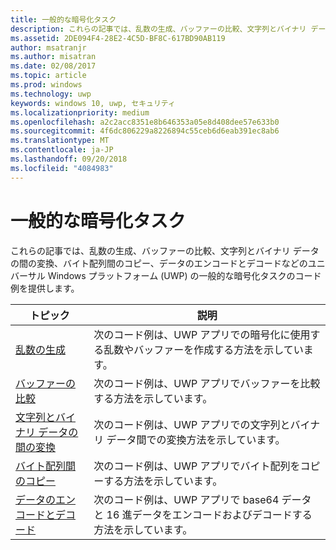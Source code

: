 ```yaml
---
title: 一般的な暗号化タスク
description: これらの記事では、乱数の生成、バッファーの比較、文字列とバイナリ データの間の変換、バイト配列間のコピー、データのエンコードとデコードなどのユニバーサル Windows プラットフォーム (UWP) の一般的な暗号化タスクのコード例を提供します。
ms.assetid: 2DE094F4-28E2-4C5D-BF8C-617BD90AB119
author: msatranjr
ms.author: misatran
ms.date: 02/08/2017
ms.topic: article
ms.prod: windows
ms.technology: uwp
keywords: windows 10, uwp, セキュリティ
ms.localizationpriority: medium
ms.openlocfilehash: a2c2acc8351e8b646353a05e8d408dee57e633b0
ms.sourcegitcommit: 4f6dc806229a8226894c55ceb6d6eab391ec8ab6
ms.translationtype: MT
ms.contentlocale: ja-JP
ms.lasthandoff: 09/20/2018
ms.locfileid: "4084983"
---
```

# <a name="common-cryptography-tasks"></a>一般的な暗号化タスク

これらの記事では、乱数の生成、バッファーの比較、文字列とバイナリ データの間の変換、バイト配列間のコピー、データのエンコードとデコードなどのユニバーサル Windows プラットフォーム (UWP) の一般的な暗号化タスクのコード例を提供します。

| トピック                                                                                 | 説明                                                                                            |
|---------------------------------------------------------------------------------------|--------------------------------------------------------------------------------------------------------|
| [乱数の生成](create-random-numbers.md)                                     | 次のコード例は、UWP アプリでの暗号化に使用する乱数やバッファーを作成する方法を示しています。 |
| [バッファーの比較](compare-buffers.md)                                                 | 次のコード例は、UWP アプリでバッファーを比較する方法を示しています。                                          |
| [文字列とバイナリ データの間の変換](convert-between-strings-and-binary-data.md) | 次のコード例は、UWP アプリでの文字列とバイナリ データ間での変換方法を示しています。                  |
| [バイト配列間のコピー](copy-to-and-from-byte-arrays.md)                       | 次のコード例は、UWP アプリでバイト配列をコピーする方法を示しています。                             |
| [データのエンコードとデコード](encode-and-decode-data.md)                                   | 次のコード例は、UWP アプリで base64 データと 16 進データをエンコードおよびデコードする方法を示しています。            |

